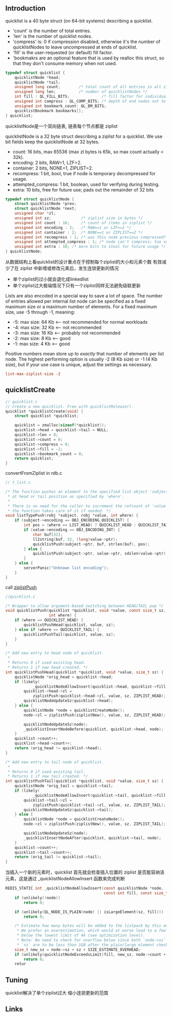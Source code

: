 ## Introduction



quicklist is a 40 byte struct (on 64-bit systems) describing a quicklist.

- 'count' is the number of total entries.
- 'len' is the number of quicklist nodes.
- 'compress' is: 0 if compression disabled, otherwise it's the number of quicklistNodes to leave uncompressed at ends of quicklist.
- 'fill' is the user-requested (or default) fill factor.
- 'bookmakrs are an optional feature that is used by realloc this struct, so that they don't consume memory when not used.

```c
typedef struct quicklist {
    quicklistNode *head;
    quicklistNode *tail;
    unsigned long count;        /* total count of all entries in all ziplists */
    unsigned long len;          /* number of quicklistNodes */
    int fill : QL_FILL_BITS;              /* fill factor for individual nodes */
    unsigned int compress : QL_COMP_BITS; /* depth of end nodes not to compress;0=off */
    unsigned int bookmark_count: QL_BM_BITS;
    quicklistBookmark bookmarks[];
} quicklist;
```

quicklistNode是一个双向链表, 链表每个节点都是 ziplist

quicklistNode is a 32 byte struct describing a ziplist for a quicklist.
We use bit fields keep the quicklistNode at 32 bytes.
- count: 16 bits, max 65536 (max zl bytes is 65k, so max count actually < 32k).
- encoding: 2 bits, RAW=1, LZF=2.
- container: 2 bits, NONE=1, ZIPLIST=2.
- recompress: 1 bit, bool, true if node is temporary decompressed for usage.
- attempted_compress: 1 bit, boolean, used for verifying during testing.
- extra: 10 bits, free for future use; pads out the remainder of 32 bits

```c
typedef struct quicklistNode {
    struct quicklistNode *prev;
    struct quicklistNode *next;
    unsigned char *zl;
    unsigned int sz;             /* ziplist size in bytes */
    unsigned int count : 16;     /* count of items in ziplist */
    unsigned int encoding : 2;   /* RAW==1 or LZF==2 */
    unsigned int container : 2;  /* NONE==1 or ZIPLIST==2 */
    unsigned int recompress : 1; /* was this node previous compressed? */
    unsigned int attempted_compress : 1; /* node can't compress; too small */
    unsigned int extra : 10; /* more bits to steal for future usage */
} quicklistNode;
```

从数据结构上看quicklist的设计重点在于控制每个ziplist的大小和元素个数 有效减少了在 ziplist 中新增或修改元素后，发生连锁更新的情况

- 单个ziplist的过小就会退化成linkedlist
- 单个ziplist过大极端情况下只有一个ziplist同样无法避免级联更新


Lists are also encoded in a special way to save a lot of space.
The number of entries allowed per internal list node can be specified as a fixed maximum size or a maximum number of elements.
For a fixed maximum size, use -5 through -1, meaning:

- -5: max size: 64 Kb  <-- not recommended for normal workloads
- -4: max size: 32 Kb  <-- not recommended
- -3: max size: 16 Kb  <-- probably not recommended
- -2: max size: 8 Kb   <-- good
- -1: max size: 4 Kb   <-- good

Positive numbers mean store up to _exactly_ that number of elements per list node.
The highest performing option is usually -2 (8 Kb size) or -1 (4 Kb size), but if your use case is unique, adjust the settings as necessary.

```conf
list-max-ziplist-size -2
```


## quicklistCreate

```c
// quicklist.c
// Create a new quicklist. Free with quicklistRelease().
quicklist *quicklistCreate(void) {
    struct quicklist *quicklist;

    quicklist = zmalloc(sizeof(*quicklist));
    quicklist->head = quicklist->tail = NULL;
    quicklist->len = 0;
    quicklist->count = 0;
    quicklist->compress = 0;
    quicklist->fill = -2;
    quicklist->bookmark_count = 0;
    return quicklist;
}
```

convertFromZiplist in rdb.c

```c
// t_list.c

/* The function pushes an element to the specified list object 'subject',
 * at head or tail position as specified by 'where'.
 *
 * There is no need for the caller to increment the refcount of 'value' as
 * the function takes care of it if needed. */
void listTypePush(robj *subject, robj *value, int where) {
    if (subject->encoding == OBJ_ENCODING_QUICKLIST) {
        int pos = (where == LIST_HEAD) ? QUICKLIST_HEAD : QUICKLIST_TAIL;
        if (value->encoding == OBJ_ENCODING_INT) {
            char buf[32];
            ll2string(buf, 32, (long)value->ptr);
            quicklistPush(subject->ptr, buf, strlen(buf), pos);
        } else {
            quicklistPush(subject->ptr, value->ptr, sdslen(value->ptr), pos);
        }
    } else {
        serverPanic("Unknown list encoding");
    }
}
```

call [ziplistPush](/docs/CS/DB/Redis/struct/zset.mdzset.md?id=insert)

```c
//quicklist.c

/* Wrapper to allow argument-based switching between HEAD/TAIL pop */
void quicklistPush(quicklist *quicklist, void *value, const size_t sz,
                   int where) {
    if (where == QUICKLIST_HEAD) {
        quicklistPushHead(quicklist, value, sz);
    } else if (where == QUICKLIST_TAIL) {
        quicklistPushTail(quicklist, value, sz);
    }
}

/* Add new entry to head node of quicklist.
 *
 * Returns 0 if used existing head.
 * Returns 1 if new head created. */
int quicklistPushHead(quicklist *quicklist, void *value, size_t sz) {
    quicklistNode *orig_head = quicklist->head;
    if (likely(
            _quicklistNodeAllowInsert(quicklist->head, quicklist->fill, sz))) {
        quicklist->head->zl =
            ziplistPush(quicklist->head->zl, value, sz, ZIPLIST_HEAD);
        quicklistNodeUpdateSz(quicklist->head);
    } else {
        quicklistNode *node = quicklistCreateNode();
        node->zl = ziplistPush(ziplistNew(), value, sz, ZIPLIST_HEAD);

        quicklistNodeUpdateSz(node);
        _quicklistInsertNodeBefore(quicklist, quicklist->head, node);
    }
    quicklist->count++;
    quicklist->head->count++;
    return (orig_head != quicklist->head);
}

/* Add new entry to tail node of quicklist.
 *
 * Returns 0 if used existing tail.
 * Returns 1 if new tail created. */
int quicklistPushTail(quicklist *quicklist, void *value, size_t sz) {
    quicklistNode *orig_tail = quicklist->tail;
    if (likely(
            _quicklistNodeAllowInsert(quicklist->tail, quicklist->fill, sz))) {
        quicklist->tail->zl =
            ziplistPush(quicklist->tail->zl, value, sz, ZIPLIST_TAIL);
        quicklistNodeUpdateSz(quicklist->tail);
    } else {
        quicklistNode *node = quicklistCreateNode();
        node->zl = ziplistPush(ziplistNew(), value, sz, ZIPLIST_TAIL);

        quicklistNodeUpdateSz(node);
        _quicklistInsertNodeAfter(quicklist, quicklist->tail, node);
    }
    quicklist->count++;
    quicklist->tail->count++;
    return (orig_tail != quicklist->tail);
}
```

当插入一个新的元素时，quicklist 首先就会检查插入位置的 ziplist 是否能容纳该元素，这是通过 _quicklistNodeAllowInsert 函数来完成判断

```c
REDIS_STATIC int _quicklistNodeAllowInsert(const quicklistNode *node,
                                           const int fill, const size_t sz) {
    if (unlikely(!node))
        return 0;

    if (unlikely(QL_NODE_IS_PLAIN(node) || isLargeElement(sz, fill)))
        return 0;

    /* Estimate how many bytes will be added to the listpack by this one entry.
     * We prefer an overestimation, which would at worse lead to a few bytes
     * below the lowest limit of 4k (see optimization_level).
     * Note: No need to check for overflow below since both `node->sz` and
     * `sz` are to be less than 1GB after the plain/large element check above. */
    size_t new_sz = node->sz + sz + SIZE_ESTIMATE_OVERHEAD;
    if (unlikely(quicklistNodeExceedsLimit(fill, new_sz, node->count + 1)))
        return 0;
    retur
```










## Tuning

quicklist解决了单个ziplist过大 缩小连锁更新的范围



## Links

